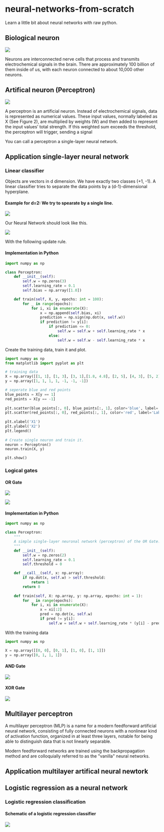 # neural-networks-from-scratch
Learn a little bit about neural networks with raw python.

## Biological neuron

<p float="left">
   <img src="./res/biological_neuron.jpg">
</p>

Neurons are interconnected nerve cells that process and transmits electrochemical signals in the brain.
There are approximately 100 billion of them inside of us, with each neuron connected to about 10,000 other neurons.

## Artifical neuron (Perceptron)

<p float="left">
   <img src="./res/perceptron.jpg">
</p>

A perceptron is an artificial neuron. Instead of electrochemical signals, data is represented as numerical values.
These input values, normally labeled as X (See Figure 2), are multiplied by weights (W) and then added to represent the input values’ total strength.
If this weighted sum exceeds the threshold, the perceptron will trigger, sending a signal

You can call a perceptron a single-layer neural network.

## Application single-layer neural network

### Linear classifier
Objects are vectors in d dimension. We have exactly two classes (+1, -1). A linear classifier tries to separate the data points by a (d-1)-dimensional hyperplane.

#### Example for d=2: We try to spearate by a single line.

<p float="left">
   <img src="./res/2d_example.jpg">
</p>


Our Neural Network should look like this.
<p float="left">
   <img src="./res/perceptron-linear-classifier.jpg">
</p>

With the following update rule.


#### Implementation in Python

```python
import numpy as np

class Perceptron:
    def __init__(self):
        self.w = np.zeros(3)
        self.learning_rate = 0.1
        self.bias = np.array([1.0])

    def train(self, X, y, epochs: int = 100):
        for _ in range(epochs):
            for i, xi in enumerate(X):
                x = np.append(self.bias, xi)
                prediction = np.sign(np.dot(x, self.w))
                if prediction != y[i]:
                    if prediction <= 0:
                        self.w = self.w + self.learning_rate * x
                    else: 
                        self.w = self.w - self.learning_rate * x
```

Create the training data, train it and plot.

```python
import numpy as np
from matplotlib import pyplot as plt

# training data 
X = np.array([[1, 1], [1, 3], [3, 1],[1.8, 4.8], [2, 5], [4, 3], [5, 2]])
y = np.array([1, 1, 1, 1, -1, -1, -1])

# seperate blue and red points   
blue_points = X[y == 1] 
red_points = X[y == -1]
    
plt.scatter(blue_points[:, 0], blue_points[:, 1], color='blue', label='Label 1')
plt.scatter(red_points[:, 0], red_points[:, 1], color='red', label='Label -1')
   
plt.xlabel('X1')
plt.ylabel('X2')
plt.legend()
    
# Create single neuron and train it.
neuron = Perceptron()
neuron.train(X, y)

plt.show()
```

### Logical gates

#### OR Gate

<p float="left">
   <img src="./res/or-gate.jpg">
</p>

<p float="left">
   <img src="./res/perceptron-or-gate.jpg">
</p>


#### Implementation in Python

```python
import numpy as np

class Perceptron:
    """
    A simple single-layer neuronal network (perceptron) of the OR Gate. 
    """
    def __init__(self):
        self.w = np.zeros(2)
        self.learning_rate = 0.1
        self.threshold = 0

    def __call__(self, x: np.array):
        if np.dot(x, self.w) > self.threshold:
            return 1
        return 0
    
    def train(self, X: np.array, y: np.array, epochs: int = 1):
        for _ in range(epochs):
            for i, xi in enumerate(X):
                x = xi[:2]
                pred = np.dot(x, self.w)
                if pred != y[i]:
                    self.w = self.w + self.learning_rate * (y[i] - pred) * x
```

With the training data

```python
import numpy as np

X = np.array([[0, 0], [0, 1], [1, 0], [1, 1]])
y = np.array([0, 1, 1, 1])
```
#### AND Gate

<p float="left">
   <img src="./res/and-gate.jpg">
</p>


#### XOR Gate

<p float="left">
   <img src="./res/xor-gate.jpg">
</p>


## Multilayer perceptron
A multilayer perceptron (MLP) is a name for a modern feedforward artificial neural network, consisting of fully connected neurons with a nonlinear kind of activation function, organized in at least three layers, notable for being able to distinguish data that is not linearly separable.

Modern feedforward networks are trained using the backpropagation method and are colloquially referred to as the "vanilla" neural networks.

## Application multilayer artifical neural newtork


## Logistic regression as a neural network

### Logistic regression classification

#### Schematic of a logistic regression classifier

<p float="left">
   <img src="./res/schematic-logistic-regression-classifier.jpg">
</p>



